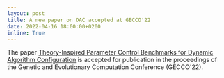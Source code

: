 ```yaml
---
layout: post
title: A new paper on DAC accepted at GECCO'22
date: 2022-04-16 18:00:00+0200
inline: True
---
```


The paper [Theory-Inspired Parameter Control Benchmarks for Dynamic Algorithm Configuration](https://arxiv.org/abs/2202.03259) is accepted for publication in the proceedings of the Genetic and Evolutionary Computation Conference (GECCO'22).
